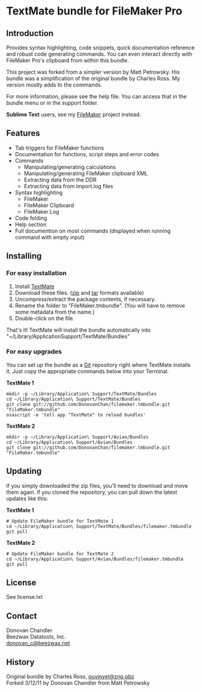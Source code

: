 # TextMate bundle for FileMaker Pro

## Introduction

Provides syntax highlighting, code snippets, quick documentation reference and robust code generating commands. You can even interact directly with FileMaker Pro's clipboard from within this bundle.

This project was forked from a simpler version by Matt Petrowsky. His bundle was a simplification of the original bundle by Charles Ross. My version mostly adds to the commands.

For more information, please see the help file. You can access that in the bundle menu or in the support folder.

**Sublime Text** users, see my [FileMaker](https://github.com/DonovanChan/FileMaker) project instead.

## Features

* Tab triggers for FileMaker functions
* Documentation for functions, script steps and error codes
* Commands
	* Manipulating/generating calculations
	* Manipulating/generating FileMaker clipboard XML
	* Extracting data from the DDR
	* Extracting data from import.log files
* Syntax highlighting
	* FileMaker
	* FileMaker Clipboard
	* FileMaker Log
* Code folding
* Help section
* Full documention on most commands (displayed when running command with empty input)

## Installing

### For easy installation

1. Install [TextMate](http://macromates.com/)
1. Download these files. ([zip](http://github.com/DonovanChan/filemaker.tmbundle/zipball/master) and [tar](http://github.com/DonovanChan/filemaker.tmbundle/tarball/master) formats available)
1. Uncompress/extract the package contents, if necessary.
1. Rename the folder to "FileMaker.tmbundle". (You will have to remove some metadata from the name.)
1. Double-click on the file.

That's it! TextMate will install the bundle  automatically into "~/Library/ApplicationSupport/TextMate/Bundles"

### For easy upgrades

You can set up the bundle as a [Git](http://git-scm.com) repository right where TextMate installs it. Just copy the appropriate commands below into your Terminal.

**TextMate 1**

```
mkdir -p ~/Library/Application\ Support/TextMate/Bundles
cd ~/Library/Application\ Support/TextMate/Bundles
git clone git://github.com/DonovanChan/filemaker.tmbundle.git "FileMaker.tmbundle"
osascript -e 'tell app "TextMate" to reload bundles'
```


**TextMate 2**

```
mkdir -p ~/Library/Application\ Support/Avian/Bundles
cd ~/Library/Application\ Support/Avian/Bundles
git clone git://github.com/DonovanChan/filemaker.tmbundle.git "FileMaker.tmbundle"
```

## Updating

If you simply downloaded the zip files, you'll need to download and move them again. If you cloned the repository, you can pull down the latest updates like this:

**TextMate 1**

```
# Update FileMaker bundle for TextMate 1
cd ~/Library/Application\ Support/TextMate/Bundles/filemaker.tmbundle
git pull
```

**TextMate 2**

```
# Update FileMaker bundle for TextMate 2
cd ~/Library/Application\ Support/Avian/Bundles/filemaker.tmbundle
git pull
```

## License

See license.txt

## Contact

Donovan Chandler  
Beezwax Datatools, Inc.  
donovan_c@beezwax.net  

## History

Original bundle by Charles Ross, puvinyel@znp.pbz  
Forked 3/12/11 by Donovan Chandler from Matt Petrowsky
